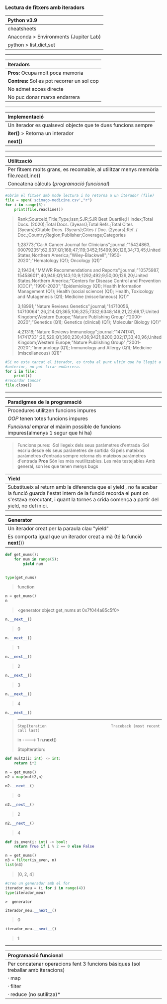### Lectura de fitxers amb iteradors

|  Python v3.9 |
| :------------ |
|  cheatsheets|
|   Anaconda > Environments (Jupiter Lab)|
|   python > list,dict,set|

* * *

|  Iteradors |
| :------------ |
|  **Pros:** Ocupa molt poca memoria|
|  **Contres:** Sol es pot recorrer un sol cop|
|   No admet acces directe|
|   No puc donar marxa endarrera|

* * *

|  Implementació |
| :------------ |
|  Un iterador es qualsevol objecte que te dues funcions sempre|
|  **__iter__()** > Retorna un interador |
| **__next__()** |

* * *

|  Utilització |
| :------------ |
|  Per fitxers molts grans, es recomable, al utilitzar menys memòria file.readLine()|
|  Concatena càlculs (*programació funcional*) |

```python
#obrim el fitxer amb mode lectura i ho retorna a un iterador (file)
file = open('scimago-medicine.csv',"r")
for i in range(5):
    print(file.readline())

```

  >  Rank;Sourceid;Title;Type;Issn;SJR;SJR Best Quartile;H index;Total Docs. (2020);Total Docs. (3years);Total Refs.;Total Cites (3years);Citable Docs. (3years);Cites / Doc. (2years);Ref. / Doc.;Country;Region;Publisher;Coverage;Categories
  >  
  >  1;28773;"Ca-A Cancer Journal for Clinicians";journal;"15424863, 00079235";62,937;Q1;168;47;119;3452;15499;80;126,34;73,45;United States;Northern America;"Wiley-Blackwell";"1950-2020";"Hematology (Q1); Oncology (Q1)"
  >  
  >  2;19434;"MMWR Recommendations and Reports";journal;"10575987, 15458601";40,949;Q1;143;10;9;1292;492;9;50,00;129,20;United States;Northern America;"Centers for Disease Control and Prevention (CDC)";"1990-2020";"Epidemiology (Q1); Health Information Management (Q1); Health (social science) (Q1); Health, Toxicology and Mutagenesis (Q1); Medicine (miscellaneous) (Q1)"
  >  
  > 3;18991;"Nature Reviews Genetics";journal;"14710056, 14710064";26,214;Q1;365;106;325;7332;6348;149;21,22;69,17;United Kingdom;Western Europe;"Nature Publishing Group";"2000-2020";"Genetics (Q1); Genetics (clinical) (Q1); Molecular Biology (Q1)"
  > 
  > 4;21318;"Nature Reviews Immunology";journal;"14741741, 14741733";20,529;Q1;390;230;436;9421;8200;202;17,33;40,96;United Kingdom;Western Europe;"Nature Publishing Group";"2001-2020";"Immunology (Q1); Immunology and Allergy (Q1); Medicine (miscellaneous) (Q1)"
  > 
    

```python
#Si no esta tancat el iterador, es troba al punt ultim que ha llegit a l'instrucció
#anterior, no pot tirar endarrera.
for i in file:
    print(i)
#recordar tancar
file.close()
```
* * *

|  Paradigmes de la programació |
| :------------ |
|  Procedures utilitzen funcions impures |
|  *OOP* tenen totes funcions impures |
|  *Funcional* emprar el màxim possible de funcions impures(almenys 1  segur que hi ha) |


> Funcions pures: 
>  ·Sol llegeix dels seus paràmetres d'entrada
>  ·Sol escriu desde els seus paràmetres de sortida
>  ·Si pels mateixos paràmetres d'entrada sempre retorna els mateixos paràmetres d'entrada
> **Pros** 
> Són les més reutilitzables.
> Les més testejables
> Amb general, son les que tenen menys bugs


|  Yield  |
| :------------ |
|  Substitueix al return amb la diferencia que el yield , no fa acabar la funció guarda l'estat intern de la funció recorda el punt on s'estava executant, i quant la tornes a  crida comença a partir del yield, no del inici. |

|  Generator  |
| :------------ |
|  Un iterador creat per la paraula clau "yield" |
| Es comporta igual que un iterador creat a mà (té la funció __next__()) |

```python
def get_nums():
    for num in range(5):
        yield num 
                
```


```python
type(get_nums)
```


> function




```python
n = get_nums()
n
```


 >   <generator object get_nums at 0x7f044a85c5f0>


```python
n.__next__()
```

>    0




```python
n.__next__()
```

>    1


```python
n.__next__()
```

>  2


```python
n.__next__()
```

> 3


```python
n.__next__()
```

> 4

```python
n.__next__()
```


>    ---------------------------------------------------------------------------
>    
>     StopIteration                             Traceback (most recent call last)
>     
>   <ipython-input-24-8d5cb7b534a9> in <module> ----> 1 n.__next__()
>
>  StopIteration: 


```python
def mult2(i: int) -> int:
    return i*2
```


```python
n = get_nums()
n2 = map(mult2,n) 
```


```python
n2.__next__()
```

>  0


```python
n2.__next__()
```

>  2

```python
n2.__next__()
```

> 4


```python
def is_even(i: int) -> bool:
    return True if i % 2 == 0 else False

n = get_nums()
n3 = filter(is_even, n)
list(n3)
```

> [0, 2, 4]

```python
#creo un generador amb el for
iterador_meu = (i for i in range(4))
type(iterador_meu)
```

    >  generator


```python
iterador_meu.__next__()
```

> 0


```python
iterador_meu.__next__()
```
> 1


* *  *

| Programació funcional  |
| :------------ |
|  Per concatenar operacions fent 3 funcions bàsiques (sol treballar amb iteracions) |
| · map |
| · filter |
| · reduce (no sutilitza)* |
